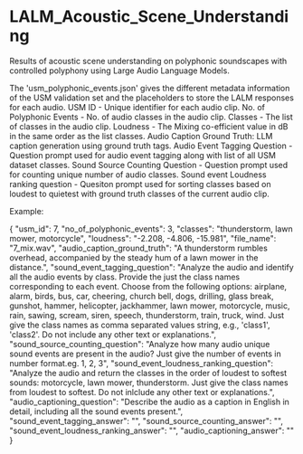 # LALM_Acoustic_Scene_Understanding
Results of acoustic scene understanding on polyphonic soundscapes with controlled polyphony using Large Audio Language Models.

The 'usm_polyphonic_events.json' gives the different metadata information of the USM validation set and the placeholders to store the LALM responses for each audio. 
USM ID - Unique identifier for each audio clip.
No. of Polyphonic Events - No. of audio classes in the audio clip.
Classes - The list of classes in the audio clip.
Loudness - The Mixing co-efficient value in dB in the same order as the list classes.
Audio Caption Ground Truth: LLM caption generation using ground truth tags.
Audio Event Tagging Question - Question prompt used for audio event tagging along with list of all USM dataset classes.
Sound Source Counting Question -  Question prompt used for counting unique number of audio classes.
Sound event Loudness ranking question - Quesiton prompt used for sorting classes based on loudest to quietest with ground truth classes of the current audio clip.

Example:

{
        "usm_id": 7,
        "no_of_polyphonic_events": 3,
        "classes": "thunderstorm, lawn mower, motorcycle",
        "loudness": "-2.208, -4.806, -15.981",
        "file_name": "7_mix.wav",
        "audio_caption_ground_truth": "A thunderstorm rumbles overhead, accompanied by the steady hum of a lawn mower in the distance.",
        "sound_event_tagging_question": "Analyze the audio and identify all the audio events by class. Provide the just the class names corresponding to each event. Choose from the following options: airplane, alarm, birds, bus, car, cheering, church bell, dogs, drilling, glass break, gunshot, hammer, helicopter, jackhammer, lawn mower, motorcycle, music, rain, sawing, scream, siren, speech, thunderstorm, train, truck, wind. Just give the class names as comma separated values string, e.g., 'class1', 'class2'. Do not include any other text or explanations.",
        "sound_source_counting_question": "Analyze how many audio unique sound events are present in the audio? Just give the number of events in number format.eg. 1, 2, 3",
        "sound_event_loudness_ranking_question": "Analyze the audio and return the classes in the order of loudest to softest sounds: motorcycle, lawn mower, thunderstorm. Just give the class names from loudest to softest. Do not inlclude any other text or explanations.",
        "audio_captioning_question": "Describe the audio as a caption in English in detail, including all the sound events present.",
        "sound_event_tagging_answer": "",
        "sound_source_counting_answer": "",
        "sound_event_loudness_ranking_answer": "",
        "audio_captioning_answer": ""
    }
